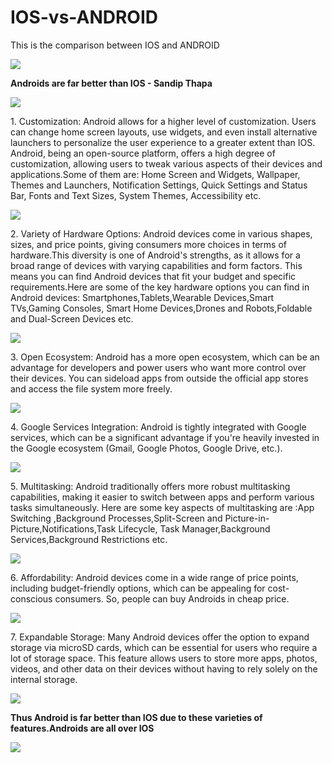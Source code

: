 # IOS-vs-ANDROID

This is the comparison between IOS and ANDROID

<img src="images/IOS vs android.png">

**Androids are far better than IOS - Sandip Thapa**

<img src="images/Android slashes.jpeg">

<p>1. Customization: Android allows for a higher level of customization. Users can change home screen layouts, use widgets, and even install alternative launchers to personalize the user experience to a greater extent than IOS. Android, being an open-source platform, offers a high degree of customization, allowing users to tweak various aspects of their devices and applications.Some of them are: Home Screen and Widgets, Wallpaper, Themes and Launchers, Notification Settings, Quick Settings and Status Bar, Fonts and Text Sizes, System Themes, Accessibility etc.</p>
<img src="images/customization of android.avif">

<p>2. Variety of Hardware Options: Android devices come in various shapes, sizes, and price points, giving consumers more choices in terms of hardware.This diversity is one of Android's strengths, as it allows for a broad range of devices with varying capabilities and form factors. This means you can find Android devices that fit your budget and specific requirements.Here are some of the key hardware options you can find in Android devices: Smartphones,Tablets,Wearable Devices,Smart TVs,Gaming Consoles, Smart Home Devices,Drones and Robots,Foldable and Dual-Screen Devices etc. </p>
<img src="images/Androids.jpeg">

<p>3. Open Ecosystem: Android has a more open ecosystem, which can be an advantage for developers and power users who want more control over their devices. You can sideload apps from outside the official app stores and access the file system more freely.</p>
<img src="images/open ecosystem.webp">

<p>4. Google Services Integration: Android is tightly integrated with Google services, which can be a significant advantage if you're heavily invested in the Google ecosystem (Gmail, Google Photos, Google Drive, etc.).</p>
   <img src="images/google service integration.svg">

<p>5. Multitasking: Android traditionally offers more robust multitasking capabilities, making it easier to switch between apps and perform various tasks simultaneously. Here are some key aspects of multitasking are :App Switching ,Background Processes,Split-Screen and Picture-in-Picture,Notifications,Task Lifecycle, Task Manager,Background Services,Background Restrictions etc.</p>
 <img src="images/multitasking.jpeg">

<p>6. Affordability: Android devices come in a wide range of price points, including budget-friendly options, which can be appealing for cost-conscious consumers. So, people can buy Androids in cheap price.</p>
 <img src="images/Android-vs-iOS-Statistics.png">

<p>7. Expandable Storage: Many Android devices offer the option to expand storage via microSD cards, which can be essential for users who require a lot of storage space. This feature allows users to store more apps, photos, videos, and other data on their devices without having to rely solely on the internal storage.</p>
 <img src="images/storage.jpeg">

**Thus Android is far better than IOS due to these varieties of features.Androids are all over IOS**

<img src="images/andriod eating apple.png">

